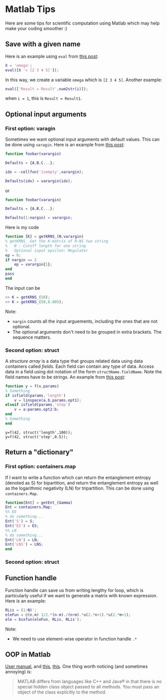 # Matlab Tips
Here are some tips for scientific computation using Matlab which may help make your coding smoother :)

## Save with a given name
Here is an example using `eval` from [this post](https://www.mathworks.com/matlabcentral/answers/57818-using-a-matlab-string-as-a-valid-variable-name):
```matlab
X = 'omega';
eval([X '= [2 3 4 5]']);
```
In this way, we create a variable `omega` which is `[2 3 4 5]`.
Another example:
```matlab
eval(['Result = Result',num2str(i)]);
```
when `i = 1`, this is `Result = Result1`. 
## Optional input arguments
### First option: varagin
Sometimes we want optional input arguments with default values. This can be done  using `varagin`. Here is an example from [this post](https://www.mathworks.com/matlabcentral/answers/217363-how-to-support-default-parameter-in-matlab-function):
```matlab
function foobar(varargin)

Defaults = {A,B,C...};

idx = ~cellfun('isempty',varargin);

Defaults(idx) = varargin(idx);
```
or
```matlab
function foobar(varargin)

Defaults = {A,B,C...};

Defaults(1:nargin) = varargin;
```
Here is my code
```matlab
function [K] = getKRNS_(N,varargin)
% getKRNS_ Get the K-matrix of R-NS two string
%   N : Cutoff length for one string
%	Optional input epsilon: Regulator
ep = 0;
if nargin == 2
    ep = varargin{1};
end
pass
end
```
The input can be
```matlab
>> K = getKRNS_(50);
>> K = getKRNS_(50,0.005);
```

Note:
* `nargin` counts all the input arguements, including the ones that are not optional. 
* The optional arguments don't need to be grouped in extra brackets. The sequence matters.

### Second option: struct
A _structure array_ is a data type that groups related data using data containers called _fields_. Each field can contain any type of data. Access data in a field using dot notation of the form `structName.fieldName`. Note the field names have to be strings.
An example from [this post](https://www.mathworks.com/matlabcentral/answers/156063-two-optional-parameters-mutually-exclusive):
```matlab
function y = f(x,params)
% Something
if isfield(params,'length')
	v = linspace(a,b,params.opt1);
elseif isfield(params,'step')
	v = a:params.opt2:b;
end
% Something
end
```
```
y=f(42, struct('length',100));
y=f(42, struct('step',0.5));
```

## Return a "dictionary"
### First option: containers.map
If I want to write a function which can return the entanglement entropy (denoted as S) for bipartition, and return the entanglement entropy as well as the logarithmic negativity (LN) for tripartition. 
This can be done using `containers.Map`. 
```matlab
function[Ent] = getEnt_(Gamma)
Ent = containers.Map;
%% EE
% do something...
Ent('S') = S;
Ent('ES') = ES;
%% LN 
% do something...
Ent('LN') = LN;
Ent('LNS') = LNS;
end
```
### Second option: struct

## Function handle
Function handle can save us from writing lengthy for loop, which is particularly useful if we want to generate a matrix with known expression. Here is an example:
```matlab
RLis = (1:N)';
eleFun = @(n,m) 1/2.*(n-m)./(n+m).*u(2.*n+1).*u(2.*m+1);
ele = bsxfun(eleFun, RLis, RLis');
```
Note:
* We need to use element-wise operator in function handle `.*`

## OOP in Matlab
[User manual](https://www.mathworks.com/help/matlab/matlab_oop/specifying-methods-and-functions.html), and [this](https://www.mathworks.com/help/matlab/matlab_oop/user-defined-classes.html), [this](https://www.mathworks.com/help/matlab/matlab_oop/developing-classes-typical-workflow.html). 
One thing worth noticing (and sometimes annoying) is:
> MATLAB differs from languages like C++ and Java® in that there is no special hidden class object passed to all methods. You must pass an object of the class explicitly to the method.
